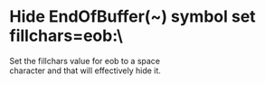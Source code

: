 # Hide EndOfBuffer(~) symbol set fillchars=eob:\ 

Set the fillchars value for eob to a space  
character and that will effectively hide it.  

